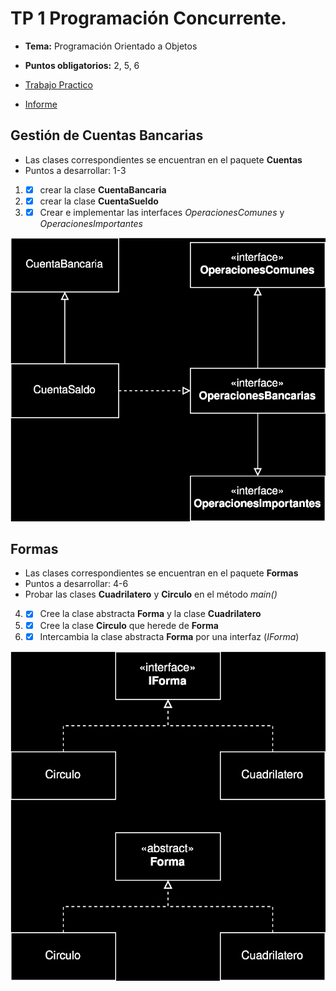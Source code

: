 # TP 1 Programación Concurrente.

- **Tema:** Programación Orientado a Objetos
- **Puntos obligatorios:** 2, 5, 6

- [Trabajo Practico](./docs/tp-1.pdf)
- [Informe](./docs/informe.md)
## Gestión de Cuentas Bancarias
- Las clases correspondientes se encuentran en el paquete **Cuentas**
- Puntos a desarrollar: 1-3

1. - [x] crear la clase **CuentaBancaria**
2. - [x] crear la clase **CuentaSueldo**
3. - [x] Crear e implementar las interfaces *OperacionesComunes* y *OperacionesImportantes*

![CunetasUML](./docs/cuentas.svg)

## Formas
- Las clases correspondientes se encuentran en el paquete **Formas**
- Puntos a desarrollar: 4-6
- Probar las clases **Cuadrilatero** y **Circulo** en el método *main()*

4. - [x] Cree la clase abstracta **Forma** y la clase **Cuadrilatero**
5. - [x] Cree la clase **Circulo** que herede de **Forma**
6. - [x] Intercambia la clase abstracta **Forma** por una interfaz (*IForma*)

![FormasUML](./docs/formas.svg)
